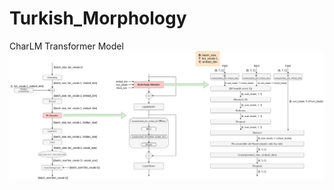# Turkish_Morphology
CharLM Transformer Model
![alt text](https://github.com/ecacikgoz97/Turkish_Morphology/blob/main/charLM/model_architecture_images/GPTmini.png)
